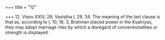 +++
title = "12"

+++
12. Viṣṇu XXIV, 28; Vasiṣṭha I, 29, 34. The meaning of the last clause is that as, according to I, 10, 18, 3, Brahman placed power in the Kṣatriyas, they may adopt marriage rites by which a disregard of conventionalities or strength is displayed.
